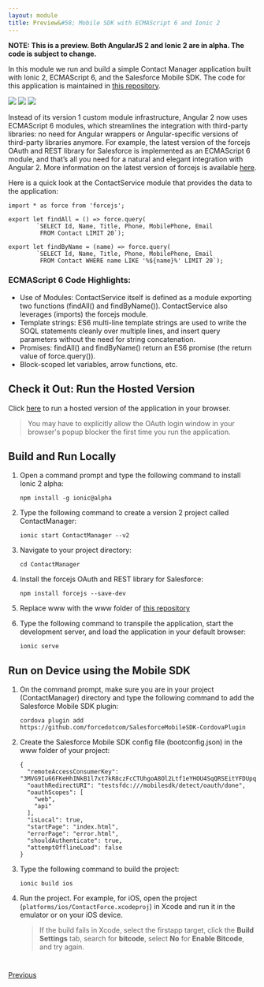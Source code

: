 ```yaml
---
layout: module
title: Preview&#58; Mobile SDK with ECMAScript 6 and Ionic 2
---
```


**NOTE: This is a preview. Both AngularJS 2 and Ionic 2 are in alpha. The code is subject to change.**

In this module we run and build a simple Contact Manager application built with Ionic 2, ECMAScript 6, and the Salesforce Mobile SDK. The code for this application is maintained in [this repository](https://github.com/ccoenraets/ionic2-salesforce-sample).

<div class="picture-frame three-pictures">
    <img src="images/oauth.png"/>
    <img src="images/contactlist-ionic2.png"/>
    <img src="images/contactdetails-ionic2.png"/>
</div>


Instead of its version 1 custom module infrastructure, Angular 2 now uses ECMAScript 6 modules, which streamlines the integration with third-party libraries: no need for Angular wrappers or Angular-specific versions of third-party libraries anymore. For example, the latest version of the forcejs OAuth and REST library for Salesforce is implemented as an ECMAScript 6 module, and that’s all you need for a natural and elegant integration with Angular 2. More information on the latest version of forcejs is available [here](https://github.com/ccoenraets/forcejs/tree/es6).

Here is a quick look at the ContactService module that provides the data to the application:

```
import * as force from 'forcejs';
 
export let findAll = () => force.query(
        `SELECT Id, Name, Title, Phone, MobilePhone, Email
         FROM Contact LIMIT 20`);
 
export let findByName = (name) => force.query(
        `SELECT Id, Name, Title, Phone, MobilePhone, Email
         FROM Contact WHERE name LIKE '%${name}%' LIMIT 20`);
```         
         
### ECMAScript 6 Code Highlights:

- Use of Modules: ContactService itself is defined as a module exporting two functions (findAll() and findByName()). ContactService also leverages (imports) the forcejs module.
- Template strings: ES6 multi-line template strings are used to write the SOQL statements cleanly over multiple lines, and insert query parameters without the need for string concatenation.
- Promises: findAll() and findByName() return an ES6 promise (the return value of force.query()).
- Block-scoped let variables, arrow functions, etc.

## Check it Out: Run the Hosted Version

Click [here](https://contact-force.herokuapp.com/) to run a hosted version of the application in your browser.

> You may have to explicitly allow the OAuth login window in your browser's popup blocker the first time you run the application.

## Build and Run Locally

1. Open a command prompt and type the following command to install Ionic 2 alpha:
    ```
    npm install -g ionic@alpha
    ```

1. Type the following command to create a version 2 project called ContactManager:
    ```
    ionic start ContactManager --v2
    ```

1. Navigate to your project directory:
    ```
    cd ContactManager
    ```
    
1. Install the forcejs OAuth and REST library for Salesforce:
    ```
    npm install forcejs --save-dev
    ```

1. Replace www with the www folder of [this repository](https://github.com/ccoenraets/ionic2-salesforce-sample)

1. Type the following command to transpile the application, start the development server, and load the application in your default browser:

    ```
    ionic serve
    ```


## Run on Device using the Mobile SDK

1. On the command prompt, make sure you are in your project (ContactManager) directory and type the following command to add the Salesforce Mobile SDK plugin:

    ```
    cordova plugin add https://github.com/forcedotcom/SalesforceMobileSDK-CordovaPlugin
    ```

1. Create the Salesforce Mobile SDK config file (bootconfig.json) in the www folder of your project:

    ```
    {
      "remoteAccessConsumerKey": "3MVG9Iu66FKeHhINkB1l7xt7kR8czFcCTUhgoA8Ol2Ltf1eYHOU4SqQRSEitYFDUpqRWcoQ2.dBv_a1Dyu5xa",
      "oauthRedirectURI": "testsfdc:///mobilesdk/detect/oauth/done",
      "oauthScopes": [
        "web",
        "api"
      ],
      "isLocal": true,
      "startPage": "index.html",
      "errorPage": "error.html",
      "shouldAuthenticate": true,
      "attemptOfflineLoad": false
    }
    ```
    
1. Type the following command to build the project:

    ```
    ionic build ios
    ```

1. Run the project. For example, for iOS, open the project (`platforms/ios/ContactForce.xcodeproj`) in Xcode and run it in the emulator or on your iOS device.

    >If the build fails in Xcode, select the firstapp target, click the **Build Settings** tab, search for **bitcode**, select **No** for **Enable Bitcode**, and try again.

<div class="row" style="margin-top:40px;">
<div class="col-sm-12">
<a href="mobilesdk-hybrid-remote.html" class="btn btn-default"><i class="glyphicon glyphicon-chevron-left"></i> Previous</a>
</div>
</div>
